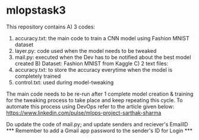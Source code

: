 # mlopstask3

This repository contains 
A) 3 codes:
 1. accuracy.txt: the main code to train a CNN model using Fashion MNIST dataset
 2. layer.py: code used when the model needs to be tweaked
 3. mail.py: executed when the Dev has to be notified about the best model created
B) Dataset: Fashion MNIST from Kaggle
C) 2 text files:
 1. accuracy.txt: to store the accuracy everytime when the model is completely trained
 2. control.txt: used during model-tweaking

The main code needs to be re-run after 1 complete model creation & training for the tweaking process to take place and keep repeating this cycle.
To automate this process using DevOps refer to the article given below:
https://www.linkedin.com/pulse/mlops-project-sarthak-sharma

Do update the code of mail.py; and update senders and reciever's EmailID
*** Remember to add a Gmail app password to the sender's ID for Login ***

